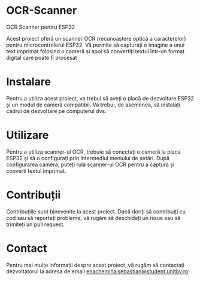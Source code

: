 # OCR-Scanner
OCR Scanner pentru ESP32

Acest proiect oferă un scanner OCR (recunoaștere optică a caracterelor) pentru microcontrolerul ESP32. Vă permite să capturați o imagine a unui text imprimat folosind o cameră și apoi să convertiți textul într-un format digital care poate fi procesat


# Instalare

Pentru a utiliza acest proiect, va trebui să aveți o placă de dezvoltare ESP32 și un modul de cameră compatibil. Va trebui, de asemenea, să instalați cadrul de dezvoltare pe computerul dvs.

# Utilizare

Pentru a utiliza scanner-ul OCR, trebuie să conectați o cameră la placa ESP32 și să o configurați prin intermediul meniului de setări. După configurarea camera, puteți rula scanner-ul OCR pentru a captura și converti textul imprimat.

# Contribuții

Contribuțiile sunt binevenite la acest proiect. Dacă doriți să contribuiți cu cod sau să raportați probleme, vă rugăm să deschideți un issue sau să trimiteți un pull request.

 # Contact

Pentru mai multe informații despre acest proiect, vă rugăm să contactați dezvoltatorul la adresa de email enachemihaisebastian@student.unitbv.ro
